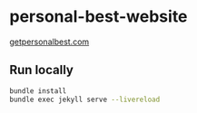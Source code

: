 # personal-best-website

[getpersonalbest.com](https://getpersonalbest.com)

## Run locally

```sh
bundle install
bundle exec jekyll serve --livereload
```